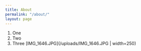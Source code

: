 ```yaml
---
title: About
permalink: "/about/"
layout: page
---
```


1. One
2. Two
3. Three
[IMG_1646.JPG](/uploads/IMG_1646.JPG | width=250)